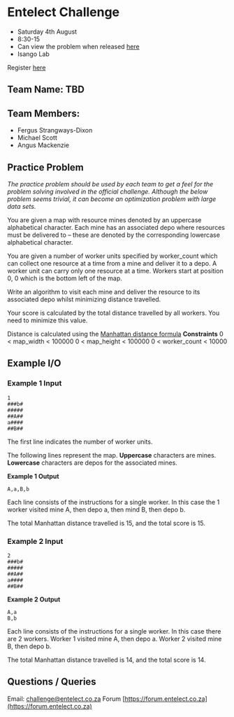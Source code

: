 # Entelect Challenge
* Saturday 4th August
* 8:30-15
* Can view the problem when released [here](https://challenge.entelect.co.za)
* Isango Lab 

Register [here](https://challenge.entelect.co.za/portal)

## Team Name: TBD
## Team Members:
* Fergus Strangways-Dixon
* Michael Scott
* Angus Mackenzie

## Practice Problem
*The practice problem should be used by each team to get a feel for the problem
solving involved in the official challenge. Although the below problem seems trivial, it
can become an optimization problem with large data sets.*

You are given a map with resource mines denoted by an uppercase alphabetical
character. Each mine has an associated depo where resources must be delivered to – these are denoted by the corresponding lowercase alphabetical character.

You are given a number of worker units specified by worker_count which can collect one resource at a time from a mine and deliver it to a depo. A worker unit can carry only one resource at a time. Workers start at position 0, 0 which is the bottom left of
the map.

Write an algorithm to visit each mine and deliver the resource to its associated depo whilst minimizing distance travelled.

Your score is calculated by the total distance travelled by all workers. You need to minimize this value.

Distance is calculated using the [Manhattan distance formula](https://en.wikipedia.org/wiki/Taxicab_geometry)
**Constraints**
0 < map_width < 100000
0 < map_height < 100000
0 < worker_count < 10000

## Example I/O
### Example 1 Input
```
1
###b#
#####
##A##
a####
##B##
```
The first line indicates the number of worker units.

The following lines represent the map.
**Uppercase** characters are mines.
**Lowercase** characters are depos for the associated mines.

**Example 1 Output**
```
A,a,B,b
```
Each line consists of the instructions for a single worker. In this case the 1 worker
visited mine A, then depo a, then mind B, then depo b. 

The total Manhattan distance travelled is 15, and the total score is 15.

### Example 2 Input
```
2
###b#
#####
##A##
a####
##B##
```
**Example 2 Output**
```
A,a
B,b
```
Each line consists of the instructions for a single worker. In this case there are 2 workers. Worker 1 visited mine A, then depo a. Worker 2 visited mine B, then depo b.

The total Manhattan distance travelled is 14, and the total score is 14.

## Questions / Queries
Email: challenge@entelect.co.za
Forum [https://forum.entelect.co.za](https://forum.entelect.co.za)